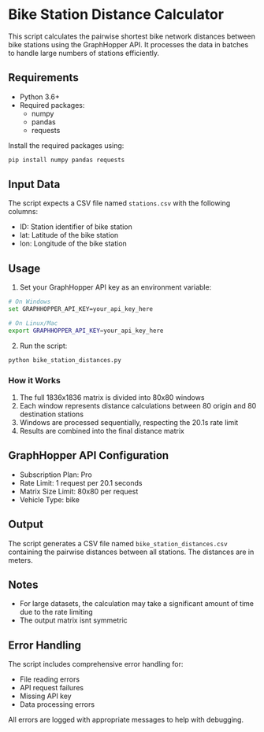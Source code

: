 # Bike Station Distance Calculator

This script calculates the pairwise shortest bike network distances between bike stations using the GraphHopper API. It processes the data in batches to handle large numbers of stations efficiently.

## Requirements

- Python 3.6+
- Required packages:
  - numpy
  - pandas
  - requests

Install the required packages using:
```bash
pip install numpy pandas requests
```

## Input Data

The script expects a CSV file named `stations.csv` with the following columns:
- ID: Station identifier of bike station
- lat: Latitude of the bike station
- lon: Longitude of the bike station

## Usage

1. Set your GraphHopper API key as an environment variable:
```bash
# On Windows
set GRAPHHOPPER_API_KEY=your_api_key_here

# On Linux/Mac
export GRAPHHOPPER_API_KEY=your_api_key_here
```

2. Run the script:
```bash
python bike_station_distances.py
```

### How it Works

1. The full 1836x1836 matrix is divided into 80x80 windows
2. Each window represents distance calculations between 80 origin and 80 destination stations
3. Windows are processed sequentially, respecting the 20.1s rate limit
4. Results are combined into the final distance matrix

## GraphHopper API Configuration

- Subscription Plan: Pro
- Rate Limit: 1 request per 20.1 seconds
- Matrix Size Limit: 80x80 per request
- Vehicle Type: bike


## Output

The script generates a CSV file named `bike_station_distances.csv` containing the pairwise distances between all stations. The distances are in meters.


## Notes

- For large datasets, the calculation may take a significant amount of time due to the rate limiting
- The output matrix isnt symmetric
  
## Error Handling

The script includes comprehensive error handling for:
- File reading errors
- API request failures
- Missing API key
- Data processing errors

All errors are logged with appropriate messages to help with debugging. 
